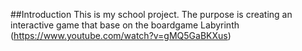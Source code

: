 ##Introduction 
This is my school project. The purpose is creating an interactive game that base on the boardgame Labyrinth (https://www.youtube.com/watch?v=gMQ5GaBKXus)

